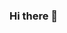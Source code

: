 ### Hi there 👋

<!--
**anuj931270/anuj931270** is a ✨ _special_ ✨ repository because its `README.md` (this file) appears on your GitHub profile.

Here are some ideas to get you started:

- 🔭 I’m currently working on world of web.
- 🌱 I’m currently pursuing my b.tech in cse.
- 👯 I’m looking to collaborate on frontend world.
- 🤔 I’m looking for help with web developing.
- 💬 Ask me about developmenet ?
- 📫 How to reach me thruough the pathakanuj322@gmail.com
-->
